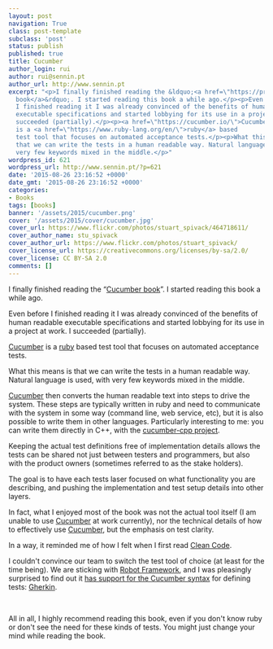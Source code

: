 ```yaml
---
layout: post
navigation: True
class: post-template
subclass: 'post'
status: publish
published: true
title: Cucumber
author_login: rui
author: rui@sennin.pt
author_url: http://www.sennin.pt
excerpt: "<p>I finally finished reading the &ldquo;<a href=\"https://pragprog.com/book/hwcuc/the-cucumber-book\">Cucumber
  book</a>&rdquo;. I started reading this book a while ago.</p><p>Even before
  I finished reading it I was already convinced of the benefits of human readable
  executable specifications and started lobbying for its use in a project at work. I
  succeeded (partially).</p><p><a href=\"https://cucumber.io/\">Cucumber</a>
  is a <a href=\"https://www.ruby-lang.org/en/\">ruby</a> based
  test tool that focuses on automated acceptance tests.</p><p>What this means is
  that we can write the tests in a human readable way. Natural language is used, with
  very few keywords mixed in the middle.</p>"
wordpress_id: 621
wordpress_url: http://www.sennin.pt/?p=621
date: '2015-08-26 23:16:52 +0000'
date_gmt: '2015-08-26 23:16:52 +0000'
categories:
- Books
tags: [books]
banner: '/assets/2015/cucumber.png'
cover: '/assets/2015/cover/cucumber.jpg'
cover_url: https://www.flickr.com/photos/stuart_spivack/464718611/
cover_author_name: stu_spivack
cover_author_url: https://www.flickr.com/photos/stuart_spivack/
cover_license_url: https://creativecommons.org/licenses/by-sa/2.0/
cover_license: CC BY-SA 2.0
comments: []
---
```

<p>I finally finished reading the &ldquo;<a href="https://pragprog.com/book/hwcuc/the-cucumber-book">Cucumber book</a>&rdquo;. I started reading this book a while ago.</p>
<p>Even before I finished reading it I was already convinced of the benefits of human readable executable specifications and started lobbying for its use in a project at work.&nbsp;I succeeded (partially).</p>
<p><a href="https://cucumber.io/">Cucumber</a> is a <a href="https://www.ruby-lang.org/en/">ruby</a> based test tool that focuses on automated acceptance tests.</p>
<p>What this means is that we can write the tests in a human readable way. Natural language is used, with very few keywords mixed in the middle.<a id="more"></a><a id="more-621"></a></p>
<p><a href="https://cucumber.io/">Cucumber</a> then converts the human readable text into steps to drive the system. These steps are typically written in ruby and need to communicate with the system in some way (command line, web service, etc), but it is also possible to write them in other languages. Particularly interesting to me: you can write them directly in C++, with the <a href="https://github.com/cucumber/cucumber-cpp">cucumber-cpp project</a>.</p>
<p>Keeping the actual test definitions free of implementation details allows&nbsp;the tests can&nbsp;be shared not just between testers and programmers, but also with the product owners (sometimes referred to as the stake holders).</p>
<p>The goal is to have each&nbsp;tests laser focused on what functionality you are describing, and pushing the implementation and test setup details into other layers.</p>
<p>In fact, what I enjoyed most of the book was not the actual tool itself (I am unable to use <a href="https://cucumber.io/">Cucumber</a> at work currently), nor the technical details of how to effectively use <a href="https://cucumber.io/">Cucumber</a>, but the emphasis on test clarity.</p>
<p>In a way, it reminded me of how I felt when I first read <a href="https://sites.google.com/site/unclebobconsultingllc/books">Clean Code</a>.</p>
<p>I couldn't convince our team to switch the test tool of choice (at least for the time being). We are sticking with <a href="http://robotframework.org/">Robot Framework</a>, and I was pleasingly surprised to find out it <a href="http://robotframework.org/robotframework/latest/RobotFrameworkUserGuide.html#behavior-driven-style">has support for the Cucumber syntax</a> for defining tests: <a href="https://github.com/cucumber/gherkin">Gherkin</a>.</p>
<p>&nbsp;</p>
<p>All in all, I highly recommend reading this book, even if you don't know ruby or don't see&nbsp;the need for these kinds of tests. You might just change your mind while reading the book.</p>
